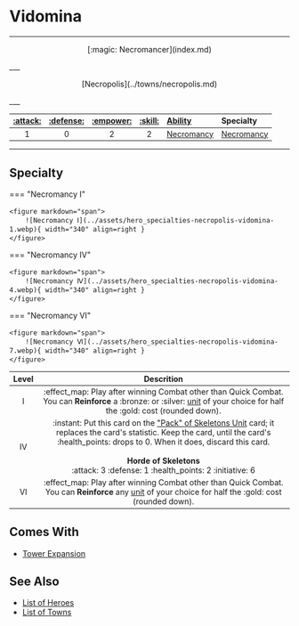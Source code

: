 # Vidomina

___
<p style="text-align: center;" markdown>[:magic: Necromancer](index.md)</p>
___
<p style="text-align: center;" markdown>[Necropolis](../towns/necropolis.md)</p>
___

| [:attack:](../statistics/attack.md) | [:defense:](../statistics/defense.md) | [:empower:](../statistics/power.md) | [:skill:](../statistics/knowledge.md) | [Ability](../abilities/index.md) | Specialty |
| :---: | :---: | :---: | :---: | :--- | :--- |
| 1 | 0 | 2 | 2 | [Necromancy](../abilities/necromancy.md) | [Necromancy](#specialty) |

___


## Specialty

=== "Necromancy Ⅰ"

    <figure markdown="span">
        ![Necromancy Ⅰ](../assets/hero_specialties-necropolis-vidomina-1.webp){ width="340" align=right }
    </figure>

=== "Necromancy Ⅳ"

    <figure markdown="span">
        ![Necromancy Ⅳ](../assets/hero_specialties-necropolis-vidomina-4.webp){ width="340" align=right }
    </figure>

=== "Necromancy Ⅵ"

    <figure markdown="span">
        ![Necromancy Ⅵ](../assets/hero_specialties-necropolis-vidomina-7.webp){ width="340" align=right }
    </figure>


| Level | Descrition |
| :---: | :---: |
| Ⅰ | :effect_map: Play after winning Combat other than Quick Combat. You can **Reinforce** a :bronze: or :silver: [unit](../units/index.md) of your choice for half the :gold: cost (rounded down). |
| Ⅳ | :instant: Put this card on the ["Pack" of Skeletons Unit](../units/skeletons.md) card; it replaces the card's statistic. Keep the card, until the card's :health_points: drops to 0. When it does, discard this card.<br><br>**Horde of Skeletons**<br>:attack: 3 :defense: 1 :health_points: 2 :initiative: 6 |
| Ⅵ | :effect_map: Play after winning Combat other than Quick Combat. You can **Reinforce** any [unit](../units/index.md) of your choice for half the :gold: cost (rounded down). |


## Comes With

- [Tower Expansion](../content.md)


## See Also

- [List of Heroes](index.md)
- [List of Towns](../towns/index.md)
